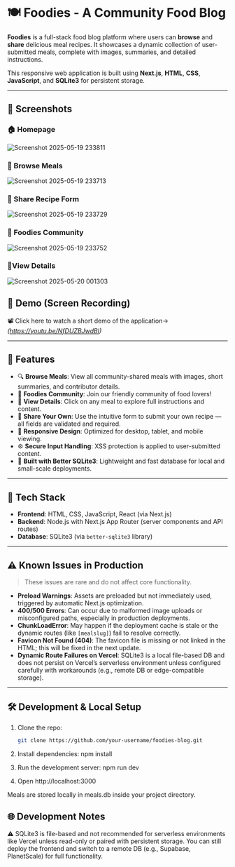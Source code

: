 # 🍽️ Foodies - A Community Food Blog

**Foodies** is a full-stack food blog platform where users can **browse** and **share** delicious meal recipes. It showcases a dynamic collection of user-submitted meals, complete with images, summaries, and detailed instructions.

This responsive web application is built using **Next.js**, **HTML**, **CSS**, **JavaScript**, and **SQLite3** for persistent storage.  

---

## 📸 Screenshots

### 🏠 Homepage
![Screenshot 2025-05-19 233811](https://github.com/user-attachments/assets/ca94b289-0da6-4584-86a5-cb568c32e52d)


### 🍲 Browse Meals
![Screenshot 2025-05-19 233713](https://github.com/user-attachments/assets/f25b20bc-0ba7-426f-b8b9-e26a079cb72f)


### 📝 Share Recipe Form
![Screenshot 2025-05-19 233729](https://github.com/user-attachments/assets/d6be547f-7bce-434c-b430-35d828f8a8a6)


### 👥 Foodies Community
![Screenshot 2025-05-19 233752](https://github.com/user-attachments/assets/8064c6b5-ec7b-4ef1-b425-33de8858491a)


### 🧾View Details
![Screenshot 2025-05-20 001303](https://github.com/user-attachments/assets/6f09505a-c145-4f4a-b69f-d094a5e5041f)


## 🎥 Demo (Screen Recording)

📽️ Click here to watch a short demo of the application-> 
*(https://youtu.be/NfDUZBJwdBI)*


---


## 🚀 Features

- 🔍 **Browse Meals**: View all community-shared meals with images, short summaries, and contributor details.
- 👥 **Foodies Community**: Join our friendly community of food lovers!
- 🍲 **View Details**: Click on any meal to explore full instructions and content.
- 📝 **Share Your Own**: Use the intuitive form to submit your own recipe — all fields are validated and required.
- 📱 **Responsive Design**: Optimized for desktop, tablet, and mobile viewing.
- ⚙️ **Secure Input Handling**: XSS protection is applied to user-submitted content.
- 💾 **Built with Better SQLite3**: Lightweight and fast database for local and small-scale deployments.


---

## 🧪 Tech Stack

- **Frontend**: HTML, CSS, JavaScript, React (via Next.js)
- **Backend**: Node.js with Next.js App Router (server components and API routes)
- **Database**: SQLite3 (via `better-sqlite3` library)

---



## ⚠️ Known Issues in Production

> These issues are rare and do not affect core functionality.

- **Preload Warnings**: Assets are preloaded but not immediately used, triggered by automatic Next.js optimization.
- **400/500 Errors**: Can occur due to malformed image uploads or misconfigured paths, especially in production deployments.
- **ChunkLoadError**: May happen if the deployment cache is stale or the dynamic routes (like `[mealslug]`) fail to resolve correctly.
- **Favicon Not Found (404)**: The favicon file is missing or not linked in the HTML; this will be fixed in the next update.
- **Dynamic Route Failures on Vercel**: SQLite3 is a local file-based DB and does not persist on Vercel’s serverless environment unless configured carefully with workarounds (e.g., remote DB or edge-compatible storage).

---

## 🛠️ Development & Local Setup

1. Clone the repo:
   ```bash
   git clone https://github.com/your-username/foodies-blog.git
   
2. Install dependencies:
npm install

3. Run the development server:
npm run dev

4. Open http://localhost:3000

Meals are stored locally in meals.db inside your project directory.

## 🌐 Development Notes
⚠️ SQLite3 is file-based and not recommended for serverless environments like Vercel unless read-only or paired with persistent storage. You can still deploy the frontend and switch to a remote DB (e.g., Supabase, PlanetScale) for full functionality.


